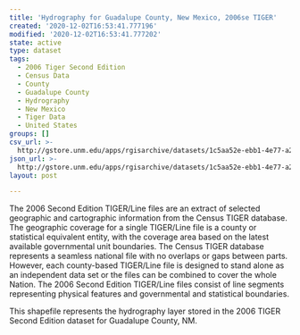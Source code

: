```yaml
---
title: 'Hydrography for Guadalupe County, New Mexico, 2006se TIGER'
created: '2020-12-02T16:53:41.777196'
modified: '2020-12-02T16:53:41.777202'
state: active
type: dataset
tags:
  - 2006 Tiger Second Edition
  - Census Data
  - County
  - Guadalupe County
  - Hydrography
  - New Mexico
  - Tiger Data
  - United States
groups: []
csv_url: >-
  http://gstore.unm.edu/apps/rgisarchive/datasets/1c5aa52e-ebb1-4e77-a241-9b238bd30a84/tgr2006se_guad_lkh.derived.csv
json_url: >-
  http://gstore.unm.edu/apps/rgisarchive/datasets/1c5aa52e-ebb1-4e77-a241-9b238bd30a84/tgr2006se_guad_lkh.derived.json
layout: post

---
```

The 2006 Second Edition TIGER/Line files are an extract of selected geographic and cartographic information from the Census TIGER database.  The geographic coverage for a single TIGER/Line file is a county or statistical equivalent entity, with the coverage area based on the latest available governmental unit boundaries. The Census TIGER database represents a seamless national file with no overlaps or gaps between parts.  However, each county-based TIGER/Line file is designed to stand alone as an independent data set or the files can be combined to cover the whole Nation.  The 2006 Second Edition  TIGER/Line files consist of line segments representing physical features and governmental and statistical boundaries.  

This shapefile represents the hydrography layer stored in the 2006 TIGER Second Edition dataset for Guadalupe County, NM.
